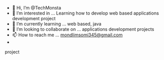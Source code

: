 - 👋 Hi, I’m @TechMonsta
- 👀 I’m interested in ... Learning how to develop web based applications development project
- 🌱 I’m currently learning ... web based, java
- 💞️ I’m looking to collaborate on ... applications development projects
- 📫 How to reach me ... mondlimsomi345@gmail.com
- 

<!---
TechMonsta/TechMonsta is a ✨ special ✨ repository because its `README.md` (this file) appears on your GitHub profile.
You can click the Preview link to take a look at your changes.
--->
project
